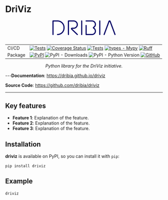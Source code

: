 # DriViz

<p style="text-align: center; padding-bottom: 1rem;">
    <a href="/driviz">
        <img
            src="./img/logo_dribia_blau_cropped.png"
            alt="Dribia"
            style="display: block; margin-left: auto; margin-right: auto; width: 40%;"
        >
    </a>
</p>

|         |                                                                                                                                                                                                                                                                                                                                                                                                                                                                                                                                                                                                                                                                                       |
|---------|---------------------------------------------------------------------------------------------------------------------------------------------------------------------------------------------------------------------------------------------------------------------------------------------------------------------------------------------------------------------------------------------------------------------------------------------------------------------------------------------------------------------------------------------------------------------------------------------------------------------------------------------------------------------------------------|
| CI/CD   | [![Tests](https://github.com/dribia/driviz/actions/workflows/test.yml/badge.svg)](https://github.com/dribia/driviz/actions/workflows/test.yml) [![Coverage Status](https://img.shields.io/codecov/c/github/dribia/driviz)](https://codecov.io/gh/dribia/driviz) [![Tests](https://github.com/dribia/driviz/actions/workflows/lint.yml/badge.svg)](https://github.com/dribia/driviz/actions/workflows/lint.yml) [![types - Mypy](https://img.shields.io/badge/types-Mypy-blue.svg)](https://github.com/python/mypy) [![Ruff](https://img.shields.io/endpoint?url=https://raw.githubusercontent.com/astral-sh/ruff/main/assets/badge/v2.json)](https://github.com/astral-sh/ruff) |
| Package | [![PyPI](https://img.shields.io/pypi/v/driviz)](https://pypi.org/project/driviz/) ![PyPI - Downloads](https://img.shields.io/pypi/dm/driviz?color=blue&logo=pypi&logoColor=gold) ![PyPI - Python Version](https://img.shields.io/pypi/pyversions/driviz?logo=python&logoColor=gold) [![GitHub](https://img.shields.io/github/license/dribia/driviz?color=blue)](LICENSE)                                                                                                                                                                                                                                                                                                         |

<p style="text-align: center;">
    <em>Python library for the DriViz initiative.</em>
</p>

---**Documentation**: <a href="https://dribia.github.io/driviz" target="_blank">https://dribia.github.io/driviz</a>

**Source Code**: <a href="https://github.com/dribia/driviz" target="_blank">https://github.com/dribia/driviz</a>

---

## Key features

* **Feature 1**: Explanation of the feature.
* **Feature 2**: Explanation of the feature.
* **Feature 3**: Explanation of the feature.

## Installation
**driviz** is available on PyPI, so you can install it with `pip`:
```shell
pip install driviz
```

## Example

```commandline
driviz
```
